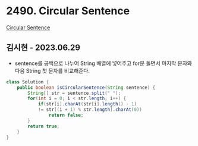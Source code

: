 # 2490. Circular Sentence

[Circular Sentence](https://leetcode.com/problems/circular-sentence/)

## 김시현 - 2023.06.29

- sentence를 공백으로 나누어 String 배열에 넣어주고 for문 돌면서
마지막 문자와 다음 String 첫 문자를 비교해준다.

```java
class Solution {
    public boolean isCircularSentence(String sentence) {
        String[] str = sentence.split(" ");
        for(int i = 0; i < str.length; i++) {
            if(str[i].charAt(str[i].length() - 1)
            != str[(i + 1) % str.length].charAt(0))
                return false;
        }
        return true;
    }
} 
```
